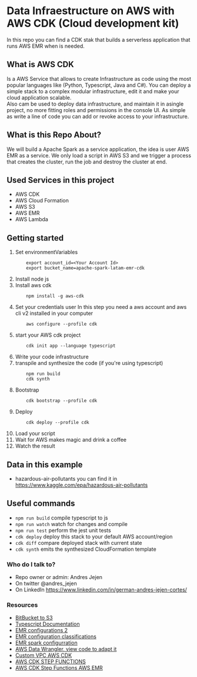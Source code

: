 # Data Infraestructure on AWS with AWS CDK (Cloud development kit)

In this repo you can find a CDK stak that builds a serverless application that runs AWS EMR when is needed.

## What is AWS CDK

Is a AWS Service that allows to create Infrastructure as code using the most popular languages like (Python, Typescript, Java and C#). You can deploy a simple stack to a complex modular infrastructure, edit it and make your cloud application scalable.   
Also cam be used to deploy data infrastructure, and maintain it in asingle project, no more fitting roles and permissions in the console UI. As simple as write a line of code you can add or revoke access to your infrastructure.

## What is this Repo About?

We will build a Apache Spark as a service application, the idea is user AWS EMR as a service. We only load a script in AWS S3 and we trigger a process that creates the cluster, run the job and destroy the cluster at end.

## Used Services in this project

- AWS CDK
- AWS Cloud Formation
- AWS S3
- AWS EMR
- AWS Lambda

## Getting started
1. Set environmentVariables
    ```
        export account_id=<Your Account Id>
        export bucket_name=apache-spark-latam-emr-cdk
    ```
2. Install node js
3. Install aws cdk
    ```
        npm install -g aws-cdk
    ```
4. Set your credentials user
    In this step you need a aws account and aws cli v2 installed in your computer
    ```
        aws configure --profile cdk
    ```
5. start your AWS cdk project
    ```
        cdk init app --language typescript
    ```
6. Write your code infrastructure
7. transpile and synthesize the code (if you're using typescript)
    ```
        npm run build
        cdk synth
    ```
8. Bootstrap
    ```
        cdk bootstrap --profile cdk
    ```
9. Deploy
    ```
        cdk deploy --profile cdk
    ```
10. Load your script
11. Wait for AWS makes magic and drink a coffee
12. Watch the result

## Data in this example

 - hazardous-air-pollutants you can find it in https://www.kaggle.com/epa/hazardous-air-pollutants


## Useful commands

 * `npm run build`   compile typescript to js
 * `npm run watch`   watch for changes and compile
 * `npm run test`    perform the jest unit tests
 * `cdk deploy`      deploy this stack to your default AWS account/region
 * `cdk diff`        compare deployed stack with current state
 * `cdk synth`       emits the synthesized CloudFormation template

### Who do I talk to? ###

* Repo owner or admin: Andres Jejen
* On twitter  @andres_jejen
* On LinkedIn https://www.linkedin.com/in/german-andres-jejen-cortes/

### Resources

- [BitBucket to S3](https://support.atlassian.com/bitbucket-cloud/docs/deploy-to-aws-with-s3/)
- [Typescript Documentation](https://docs.aws.amazon.com/cdk/api/latest/)
- [EMR configurations 2](https://docs.aws.amazon.com/emr/latest/ReleaseGuide/emr-configure-apps.html)
- [EMR configuration classifications](https://docs.aws.amazon.com/emr/latest/ReleaseGuide/emr-release-6x.html#emr-620-class)
- [EMR spark configurration](https://docs.aws.amazon.com/emr/latest/ReleaseGuide/emr-spark-configure.html)
- [AWS Data Wrangler, view code to adapt it](https://github.com/awslabs/aws-data-wrangler)
- [Custom VPC AWS CDK](https://blog.codecentric.de/en/2019/09/aws-cdk-create-custom-vpc/)
- [AWS CDK STEP FUNCTIONS](https://sbstjn.com/blog/aws-cdk-state-machine-step-functions-lambda/)
- [AWS CDK Step Functions AWS EMR](https://www.gitmemory.com/issue/aws/aws-cdk/5224/564808235)  
